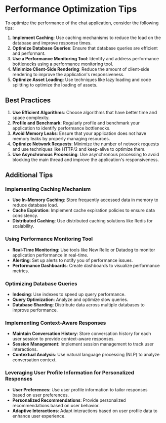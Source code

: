 # Performance Optimization Tips

To optimize the performance of the chat application, consider the following tips:

1. **Implement Caching**: Use caching mechanisms to reduce the load on the database and improve response times.
2. **Optimize Database Queries**: Ensure that database queries are efficient and performant.
3. **Use a Performance Monitoring Tool**: Identify and address performance bottlenecks using a performance monitoring tool.
4. **Minimize Client-Side Rendering**: Reduce the amount of client-side rendering to improve the application's responsiveness.
5. **Optimize Asset Loading**: Use techniques like lazy loading and code splitting to optimize the loading of assets.

## Best Practices

1. **Use Efficient Algorithms**: Choose algorithms that have better time and space complexity.
2. **Profile and Benchmark**: Regularly profile and benchmark your application to identify performance bottlenecks.
3. **Avoid Memory Leaks**: Ensure that your application does not have memory leaks by properly managing resources.
4. **Optimize Network Requests**: Minimize the number of network requests and use techniques like HTTP/2 and keep-alive to optimize them.
5. **Use Asynchronous Processing**: Use asynchronous processing to avoid blocking the main thread and improve the application's responsiveness.

## Additional Tips

### Implementing Caching Mechanism

- **Use In-Memory Caching**: Store frequently accessed data in memory to reduce database load.
- **Cache Expiration**: Implement cache expiration policies to ensure data consistency.
- **Distributed Caching**: Use distributed caching solutions like Redis for scalability.

### Using Performance Monitoring Tool

- **Real-Time Monitoring**: Use tools like New Relic or Datadog to monitor application performance in real-time.
- **Alerting**: Set up alerts to notify you of performance issues.
- **Performance Dashboards**: Create dashboards to visualize performance metrics.

### Optimizing Database Queries

- **Indexing**: Use indexes to speed up query performance.
- **Query Optimization**: Analyze and optimize slow queries.
- **Database Sharding**: Distribute data across multiple databases to improve performance.

### Implementing Context-Aware Responses

- **Maintain Conversation History**: Store conversation history for each user session to provide context-aware responses.
- **Session Management**: Implement session management to track user interactions.
- **Contextual Analysis**: Use natural language processing (NLP) to analyze conversation context.

### Leveraging User Profile Information for Personalized Responses

- **User Preferences**: Use user profile information to tailor responses based on user preferences.
- **Personalized Recommendations**: Provide personalized recommendations based on user behavior.
- **Adaptive Interactions**: Adapt interactions based on user profile data to enhance user experience.
